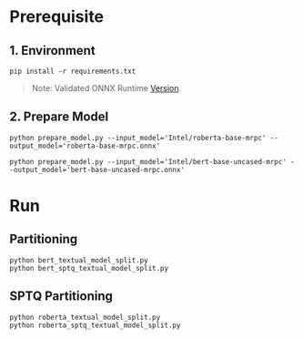 # Prerequisite

## 1. Environment

```shell
pip install -r requirements.txt
```

> Note: Validated ONNX Runtime [Version](/docs/source/installation_guide.md#validated-software-environment).

## 2. Prepare Model

```shell
python prepare_model.py --input_model='Intel/roberta-base-mrpc' --output_model='roberta-base-mrpc.onnx'
```

```shell
python prepare_model.py --input_model='Intel/bert-base-uncased-mrpc' --output_model='bert-base-uncased-mrpc.onnx'
```


# Run

##  Partitioning

```shell
python bert_textual_model_split.py
python bert_sptq_textual_model_split.py
```
## SPTQ Partitioning

```shell
python roberta_textual_model_split.py
python roberta_sptq_textual_model_split.py
```


